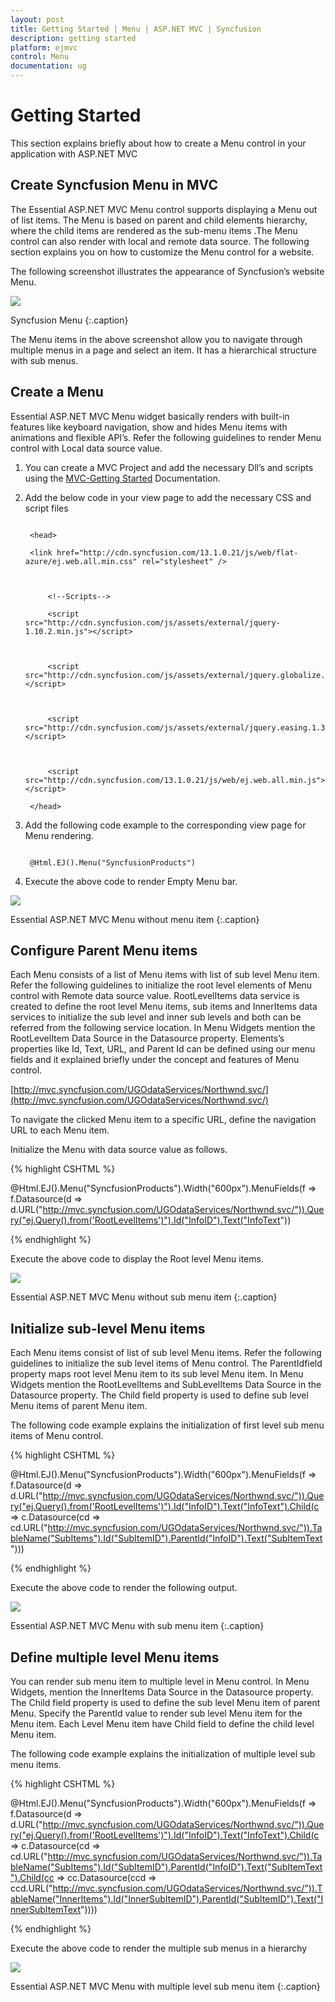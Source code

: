 ```yaml
---
layout: post
title: Getting Started | Menu | ASP.NET MVC | Syncfusion
description: getting started 
platform: ejmvc
control: Menu
documentation: ug
---
```


# Getting Started 

This section explains briefly about how to create a Menu control in your application with ASP.NET MVC 

## Create Syncfusion Menu in MVC

The Essential ASP.NET MVC Menu control supports displaying a Menu out of list items. The Menu is based on parent and child elements hierarchy, where the child items are rendered as the sub-menu items .The Menu control can also render with local and remote data source. The following section explains you on how to customize the Menu control for a website. 

The following screenshot illustrates the appearance of Syncfusion’s website Menu.

![](Getting-Started_images/Getting-Started_img1.png)

Syncfusion Menu
{:.caption}

The Menu items in the above screenshot allow you to navigate through multiple menus in a page and select an item. It has a hierarchical structure with sub menus. 

## Create a Menu

Essential ASP.NET MVC Menu widget basically renders with built-in features like keyboard navigation, show and hides Menu items with animations and flexible API’s. Refer the following guidelines to render Menu control with Local data source value.

1. You can create a MVC Project and add the necessary Dll’s and scripts using the [MVC-Getting Started](http://help.syncfusion.com/aspnetmvc/menu/getting-started) Documentation.
2. Add the below code in your view page to add the necessary CSS and script files

   ~~~ cshtml

	<head>

	<link href="http://cdn.syncfusion.com/13.1.0.21/js/web/flat-azure/ej.web.all.min.css" rel="stylesheet" />



		<!--Scripts-->

		<script src="http://cdn.syncfusion.com/js/assets/external/jquery-1.10.2.min.js"></script>



		<script src="http://cdn.syncfusion.com/js/assets/external/jquery.globalize.min.js"></script>



		<script src="http://cdn.syncfusion.com/js/assets/external/jquery.easing.1.3.min.js"></script>



		<script src="http://cdn.syncfusion.com/13.1.0.21/js/web/ej.web.all.min.js"> </script>

	</head>

   ~~~
   

3. Add the following code example to the corresponding view page for Menu rendering.

   ~~~ cshtml

	@Html.EJ().Menu("SyncfusionProducts")

   ~~~
   

4. Execute the above code to render Empty Menu bar.

![](Getting-Started_images/Getting-Started_img2.png)

Essential ASP.NET MVC Menu without menu item
{:.caption}

## Configure Parent Menu items

Each Menu consists of a list of Menu items with list of sub level Menu item. Refer the following guidelines to initialize the root level elements of Menu control with Remote data source value. RootLevelItems data service is created to define the root level Menu items, sub items and InnerItems data services to initialize the sub level and inner sub levels and both can be referred from the following service location. In Menu Widgets mention the RootLevelItem Data Source in the Datasource property. Elements’s properties like Id, Text, URL, and Parent Id can be defined using our menu fields and it explained briefly under the concept and features of Menu control.

[http://mvc.syncfusion.com/UGOdataServices/Northwnd.svc/](http://mvc.syncfusion.com/UGOdataServices/Northwnd.svc/)



To navigate the clicked Menu item to a specific URL, define the navigation URL to each Menu item.

Initialize the Menu with data source value as follows. 

{% highlight CSHTML %}

@Html.EJ().Menu("SyncfusionProducts").Width("600px").MenuFields(f => f.Datasource(d => 
d.URL("http://mvc.syncfusion.com/UGOdataServices/Northwnd.svc/")).Query("ej.Query().from('RootLevelItems')").Id("InfoID").Text("InfoText"))

{% endhighlight %}

Execute the above code to display the Root level Menu items.



![](Getting-Started_images/Getting-Started_img3.png)

Essential ASP.NET MVC Menu without sub menu item
{:.caption}

## Initialize sub-level Menu items

Each Menu items consist of list of sub level Menu items. Refer the following guidelines to initialize the sub level items of Menu control. The ParentIdfield property maps root level Menu item to its sub level Menu item. In Menu Widgets mention the RootLevelItems and SubLevelItems Data Source in the Datasource property. The Child field property is used to define sub level Menu items of parent Menu item.							

The following code example explains the initialization of first level sub menu items of Menu control.

{% highlight CSHTML %}

@Html.EJ().Menu("SyncfusionProducts").Width("600px").MenuFields(f => f.Datasource(d => 
d.URL("http://mvc.syncfusion.com/UGOdataServices/Northwnd.svc/")).Query("ej.Query().from('RootLevelItems')").Id("InfoID").Text("InfoText").Child(c =>
c.Datasource(cd => 
cd.URL("http://mvc.syncfusion.com/UGOdataServices/Northwnd.svc/")).TableName("SubItems").Id("SubItemID").ParentId("InfoID").Text("SubItemText")))

{% endhighlight %}

Execute the above code to render the following output.

![](Getting-Started_images/Getting-Started_img4.png)

Essential ASP.NET MVC Menu with sub menu item
{:.caption}

## Define multiple level Menu items

You can render sub menu item to multiple level in Menu control. In Menu Widgets, mention the InnerItems Data Source in the Datasource property. The Child field property is used to define the sub level Menu item of parent Menu. Specify the ParentId value to render sub level Menu item for the Menu item. Each Level Menu item have Child field to define the child level Menu item. 

The following code example explains the initialization of multiple level sub menu items.

{% highlight CSHTML %}

@Html.EJ().Menu("SyncfusionProducts").Width("600px").MenuFields(f => f.Datasource(d => 
d.URL("http://mvc.syncfusion.com/UGOdataServices/Northwnd.svc/")).Query("ej.Query().from('RootLevelItems')").Id("InfoID").Text("InfoText").Child(c =>
c.Datasource(cd => 
cd.URL("http://mvc.syncfusion.com/UGOdataServices/Northwnd.svc/")).TableName("SubItems").Id("SubItemID").ParentId("InfoID").Text("SubItemText").Child(cc =>
cc.Datasource(ccd =>
ccd.URL("http://mvc.syncfusion.com/UGOdataServices/Northwnd.svc/")).TableName("InnerItems").Id("InnerSubItemID").ParentId("SubItemID").Text("InnerSubItemText"))))


{% endhighlight %}


Execute the above code to render the multiple sub menus in a hierarchy

![](Getting-Started_images/Getting-Started_img5.png)

Essential ASP.NET MVC Menu with multiple level  sub menu item
{:.caption}
